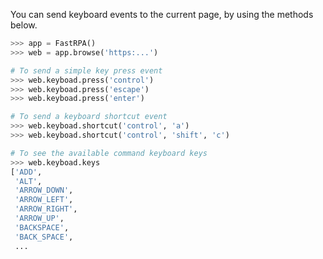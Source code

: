 You can send keyboard events to the current page, by using the methods below.

```python
>>> app = FastRPA()
>>> web = app.browse('https:...')

# To send a simple key press event
>>> web.keyboad.press('control')
>>> web.keyboad.press('escape')
>>> web.keyboad.press('enter')

# To send a keyboard shortcut event
>>> web.keyboad.shortcut('control', 'a')
>>> web.keyboad.shortcut('control', 'shift', 'c')

# To see the available command keyboard keys
>>> web.keyboad.keys
['ADD',
 'ALT',
 'ARROW_DOWN',
 'ARROW_LEFT',
 'ARROW_RIGHT',
 'ARROW_UP',
 'BACKSPACE',
 'BACK_SPACE',
 ...
```